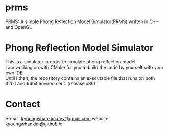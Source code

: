 # prms
PRMS: A simple Phong Reflection Model Simulator(PRMS) written in C++ and OpenGL

# Phong Reflection Model Simulator
This is a simulator in order to simulate phong reflection model.  
I am working on with CMake for you to build the code by yourself with your own IDE.  
Until I then, the repository contains an executable file that runs on both 32bit and 64bit environment. (release x86)

# Contact 
e-mail: kyoungwhankim.dev@gmail.com
website: kyoungwhankim@github.io
